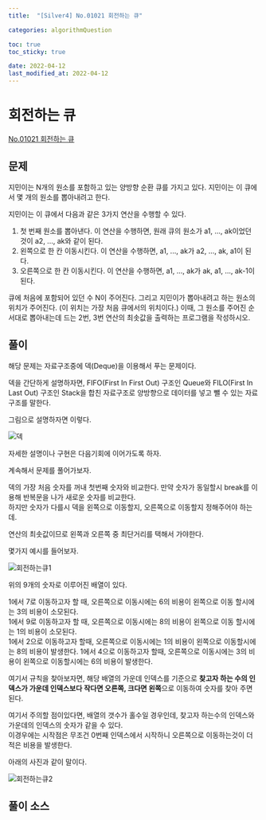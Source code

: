```yaml
---
title:  "[Silver4] No.01021 회전하는 큐"

categories: algorithmQuestion

toc: true
toc_sticky: true

date: 2022-04-12
last_modified_at: 2022-04-12
---
```


# 회전하는 큐

[No.01021 회전하는 큐](https://www.acmicpc.net/problem/1021)

## 문제

지민이는 N개의 원소를 포함하고 있는 양방향 순환 큐를 가지고 있다. 지민이는 이 큐에서 몇 개의 원소를 뽑아내려고 한다.

지민이는 이 큐에서 다음과 같은 3가지 연산을 수행할 수 있다.

1. 첫 번째 원소를 뽑아낸다. 이 연산을 수행하면, 원래 큐의 원소가 a1, ..., ak이었던 것이 a2, ..., ak와 같이 된다.
2. 왼쪽으로 한 칸 이동시킨다. 이 연산을 수행하면, a1, ..., ak가 a2, ..., ak, a1이 된다.
3. 오른쪽으로 한 칸 이동시킨다. 이 연산을 수행하면, a1, ..., ak가 ak, a1, ..., ak-1이 된다.

큐에 처음에 포함되어 있던 수 N이 주어진다. 그리고 지민이가 뽑아내려고 하는 원소의 위치가 주어진다. (이 위치는 가장 처음 큐에서의 위치이다.) 이때, 그 원소를 주어진 순서대로 뽑아내는데 드는 2번, 3번 연산의 최솟값을 출력하는 프로그램을 작성하시오.

## 풀이

해당 문제는 자료구조중에 덱(Deque)을 이용해서 푸는 문제이다.

덱을 간단하게 설명하자면, FIFO(First In First Out) 구조인 Queue와 FILO(First In Last Out) 구조인 Stack을 합친 자료구조로 양방향으로 데이터를 넣고 뺄 수 있는 자료구조를 말한다.

그림으로 설명하자면 이렇다.

![덱]({{site.url}}/assets/image/2022/2022-04-12/Deque.PNG)

자세한 설명이나 구현은 다음기회에 이어가도록 하자.

계속해서 문제를 풀어가보자.

덱의 가장 처음 숫자를 꺼내 첫번째 숫자와 비교한다. 만약 숫자가 동일할시 break를 이용해 반복문을 나가 새로운 숫자를 비교한다.  
하지만 숫자가 다를시 덱을 왼쪽으로 이동할지, 오른쪽으로 이동할지 정해주어야 하는데.

연산의 최솟값이므로 왼쪽과 오른쪽 중 최단거리를 택해서 가야한다.

몇가지 예시를 들어보자.

![회전하는큐1]({{site.url}}/assets/image/2022/2022-04-12/cycleQueue1.PNG)

위의 9개의 숫자로 이루어진 배열이 있다. 

1에서 7로 이동하고자 할 때, 오른쪽으로 이동시에는 6의 비용이 왼쪽으로 이동 할시에는 3의 비용이 소모된다.  
1에서 9로 이동하고자 할 때, 오른쪽으로 이동시에는 8의 비용이 왼쪽으로 이동 할시에는 1의 비용이 소모된다.  
1에서 2으로 이동하고자 할때, 오른쪽으로 이동시에는 1의 비용이 왼쪽으로 이동할시에는 8의 비용이 발생한다.
1에서 4으로 이동하고자 할때, 오른쪽으로 이동시에는 3의 비용이 왼쪽으로 이동할시에는 6의 비용이 발생한다.

여기서 규칙을 찾아보자면, 해당 배열의 가운데 인덱스를 기준으로 **찾고자 하는 수의 인덱스가 가운데 인덱스보다 작다면 오른쪽, 크다면 왼쪽**으로 이동하여 숫자를 찾아 주면 된다.

여기서 주의할 점이있다면, 배열의 갯수가 홀수일 경우인데, 찾고자 하는수의 인덱스와 가운데의 인덱스의 숫자가 같을 수 있다.  
이경우에는 시작점은 무조건 0번째 인덱스에서 시작하니 오른쪽으로 이동하는것이 더 적은 비용을 발생한다.

아래의 사진과 같이 말이다.

![회전하는큐2]({{site.url}}/assets/image/2022/2022-04-12/cycleQueue2.PNG)

## 풀이 소스

<script src="https://gist.github.com/dh37789/229241e7129e78a51303bb2b4047628d.js"></script>






 